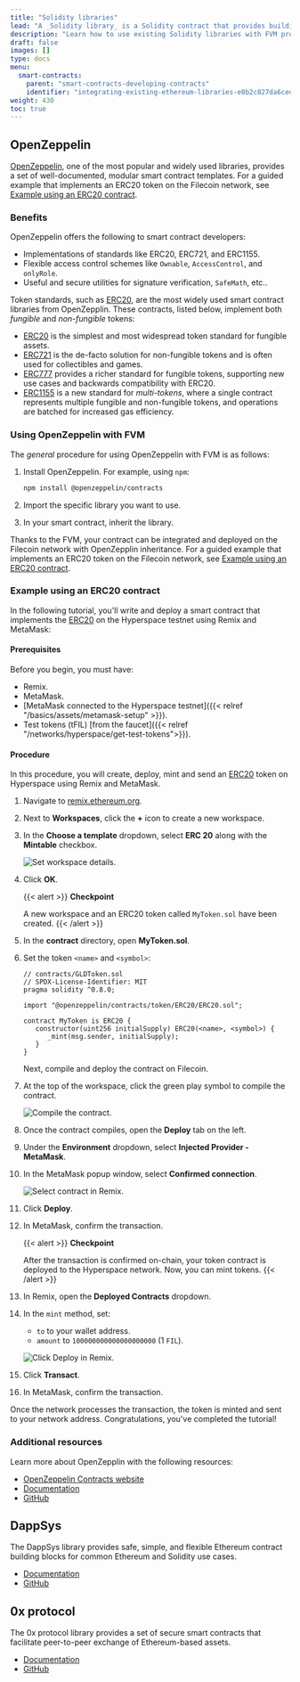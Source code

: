 ```yaml
---
title: "Solidity libraries"
lead: "A _Solidity library_ is a Solidity contract that provides building reusable, standardized building blocks that developers can use to quickly build custom smart contracts. With Filecoin Virtual Machine (FVM), Solidity developers can use existing libraries listed on this page in their FVM smart contracts."
description: "Learn how to use existing Solidity libraries with FVM projects."
draft: false
images: []
type: docs
menu:
  smart-contracts:
    parent: "smart-contracts-developing-contracts"
    identifier: "integrating-existing-ethereum-libraries-e0b2c827da6ced7e92bfaf452add675c"
weight: 430
toc: true
---
```


## OpenZeppelin

[OpenZeppelin](https://www.openzeppelin.com/contracts), one of the most popular and widely used libraries, provides a set of well-documented, modular smart contract templates. For a guided example that implements an ERC20 token on the Filecoin network, see [Example using an ERC20 contract](#example-using-an-erc20-contract).

### Benefits 

OpenZeppelin offers the following to smart contract developers:

- Implementations of standards like ERC20, ERC721, and ERC1155.
- Flexible access control schemes like `Ownable`, `AccessControl`, and `onlyRole`.
- Useful and secure utilities for signature verification, `SafeMath`, etc..

Token standards, such as [ERC20](https://docs.openzeppelin.com/contracts/4.x/erc20), are the most widely used smart contract libraries from OpenZepplin. These contracts, listed below, implement both _fungible_ and _non-fungible_ tokens:

- [ERC20](https://docs.openzeppelin.com/contracts/4.x/erc20) is the simplest and most widespread token standard for fungible assets. 
- [ERC721](https://docs.openzeppelin.com/contracts/4.x/erc721) is the de-facto solution for non-fungible tokens and is often used for collectibles and games.
- [ERC777](https://docs.openzeppelin.com/contracts/4.x/erc777) provides a richer standard for fungible tokens, supporting new use cases and backwards compatibility with ERC20.
- [ERC1155](https://docs.openzeppelin.com/contracts/4.x/erc1155) is a new standard for _multi-tokens_, where a single contract represents multiple fungible and non-fungible tokens, and operations are batched for increased gas efficiency.

### Using OpenZeppelin with FVM

The _general_ procedure for using OpenZeppelin with FVM is as follows:

1. Install OpenZeppelin. For example, using `npm`:

   ```bash
   npm install @openzeppelin/contracts
   ```

1. Import the specific library you want to use.
1. In your smart contract, inherit the library.

Thanks to the FVM, your contract can be integrated and deployed on the Filecoin network with OpenZepplin inheritance. For a guided example that implements an ERC20 token on the Filecoin network, see [Example using an ERC20 contract](#example-using-an-erc20-contract).

### Example using an ERC20 contract

In the following tutorial, you'll write and deploy a smart contract that implements the [ERC20](https://docs.openzeppelin.com/contracts/4.x/erc20) on the Hyperspace testnet using Remix and MetaMask:

#### Prerequisites

Before you begin, you must have:

- Remix.
- MetaMask.
- [MetaMask connected to the Hyperspace testnet]({{< relref "/basics/assets/metamask-setup" >}}).
- Test tokens (tFIL) [from the faucet]({{< relref "/networks/hyperspace/get-test-tokens">}}).

#### Procedure

In this procedure, you will create, deploy, mint and send an [ERC20](https://docs.openzeppelin.com/contracts/4.x/erc20) token on Hyperspace using Remix and MetaMask. 

1. Navigate to [remix.ethereum.org](https://remix.ethereum.org/).

1. Next to **Workspaces**, click the **+** icon to create a new workspace.

1. In the **Choose a template** dropdown, select **ERC 20** along with the **Mintable** checkbox.

   ![Set workspace details.](create-a-workspace-details.png)

1. Click **OK**. 

   {{< alert >}}
   **Checkpoint**

   A new workspace and an ERC20 token called `MyToken.sol` have been created.
   {{< /alert >}}

1. In the **contract** directory, open **MyToken.sol**.

1. Set the token `<name>` and `<symbol>`:

   ```solidity
   // contracts/GLDToken.sol
   // SPDX-License-Identifier: MIT
   pragma solidity ^0.8.0;

   import "@openzeppelin/contracts/token/ERC20/ERC20.sol";

   contract MyToken is ERC20 {
      constructor(uint256 initialSupply) ERC20(<name>, <symbol>) {
         _mint(msg.sender, initialSupply);
      }
   }
   ```

   Next, compile and deploy the contract on Filecoin.

1. At the top of the workspace, click the green play symbol to compile the contract.

   ![Compile the contract.](compile-compile.png)

1. Once the contract compiles, open the **Deploy** tab on the left.

1. Under the **Environment** dropdown, select **Injected Provider - MetaMask**. 

1. In the MetaMask popup window, select **Confirmed connection**.

   ![Select contract in Remix.](deploy-select-contract.png)

1. Click **Deploy**.

1. In MetaMask, confirm the transaction. 

   {{< alert >}}
   **Checkpoint**

   After the transaction is confirmed on-chain, your token contract is deployed to the Hyperspace network. Now, you can mint tokens.
   {{< /alert >}}

1. In Remix, open the **Deployed Contracts** dropdown. 

1. In the `mint` method, set:
   -  `to` to your wallet address.
   -  `amount` to `100000000000000000000` (1 `FIL`).

   ![Click Deploy in Remix.](deploy-remix-deploy.png)

1. Click **Transact**.

1. In MetaMask, confirm the transaction. 

Once the network processes the transaction, the token is minted and sent to your network address. Congratulations, you've completed the tutorial!

### Additional resources

Learn more about OpenZepplin with the following resources:

- [OpenZeppelin Contracts website](https://www.openzeppelin.com/contracts)
- [Documentation](https://docs.openzeppelin.com/contracts/4.x/)
- [GitHub](https://github.com/OpenZeppelin/openzeppelin-contracts)

## DappSys

The DappSys library provides safe, simple, and flexible Ethereum contract building blocks for common Ethereum and Solidity use cases.

- [Documentation](https://dappsys.readthedocs.io/en/latest/)
- [GitHub](https://github.com/dapphub/dappsys)

## 0x protocol

 The 0x protocol library provides a set of secure smart contracts that facilitate peer-to-peer exchange of Ethereum-based assets.

- [Documentation](https://docs.0x.org/introduction/introduction-to-0x)
- [GitHub](https://github.com/0xProject)
